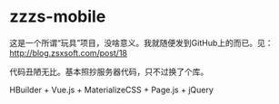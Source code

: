zzzs-mobile
=================


这是一个所谓“玩具”项目，没啥意义。我就随便发到GitHub上的而已。见：http://blog.zsxsoft.com/post/18

代码丑陋无比。基本照抄服务器代码，只不过换了个库。

HBuilder + Vue.js + MaterializeCSS + Page.js + jQuery